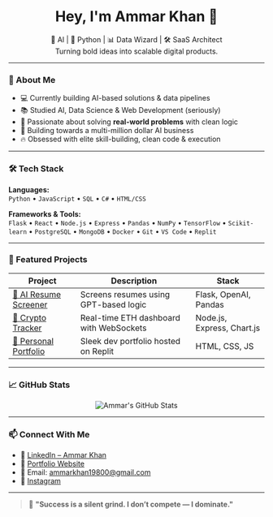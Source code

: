 <h1 align="center">Hey, I'm Ammar Khan 👋</h1>

<p align="center">
  🧠 AI | 🐍 Python | 📊 Data Wizard | 🛠️ SaaS Architect  
  <br>
  Turning bold ideas into scalable digital products.  
</p>

---

### 🧬 About Me

- 💻 Currently building AI-based solutions & data pipelines
- 📚 Studied AI, Data Science & Web Development (seriously)
- 🧠 Passionate about solving **real-world problems** with clean logic
- 🚀 Building towards a multi-million dollar AI business
- 🔥 Obsessed with elite skill-building, clean code & execution

---

### 🛠️ Tech Stack

**Languages:**  
`Python` • `JavaScript` • `SQL` • `C#` • `HTML/CSS`

**Frameworks & Tools:**  
`Flask` • `React` • `Node.js` • `Express` • `Pandas` • `NumPy` • `TensorFlow` • `Scikit-learn` • `PostgreSQL` • `MongoDB` • `Docker` • `Git` • `VS Code` • `Replit`

---

### 📂 Featured Projects

| Project | Description | Stack |
|--------|-------------|-------|
| [🔗 AI Resume Screener](https://github.com/your-repo) | Screens resumes using GPT-based logic | Flask, OpenAI, Pandas |
| [🔗 Crypto Tracker](https://github.com/your-repo) | Real-time ETH dashboard with WebSockets | Node.js, Express, Chart.js |
| [🔗 Personal Portfolio](https://personal-portfolio-ammarkhan.replit.app) | Sleek dev portfolio hosted on Replit | HTML, CSS, JS |

---

### 📈 GitHub Stats

<p align="center">
  <img src="https://github-readme-stats.vercel.app/api?username=Akkhan88&show_icons=true&theme=radical" alt="Ammar's GitHub Stats" />
</p>

---

### 📫 Connect With Me

- 🔗 [LinkedIn – Ammar Khan](https://www.linkedin.com/in/ammar-khan-0ba51a361)
- 💼 [Portfolio Website](https://personal-portfolio-ammarkhan.replit.app)
- 📧 Email: ammarkhan19800@gmail.com
- 🧠 [Instagram](https://instagram.com/AmmarKhan)

---

> 🧨 **"Success is a silent grind. I don’t compete — I dominate."**
